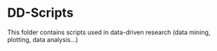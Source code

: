 # DD-Scripts
This folder contains scripts used in data-driven research (data mining, plotting, data analysis...) 
